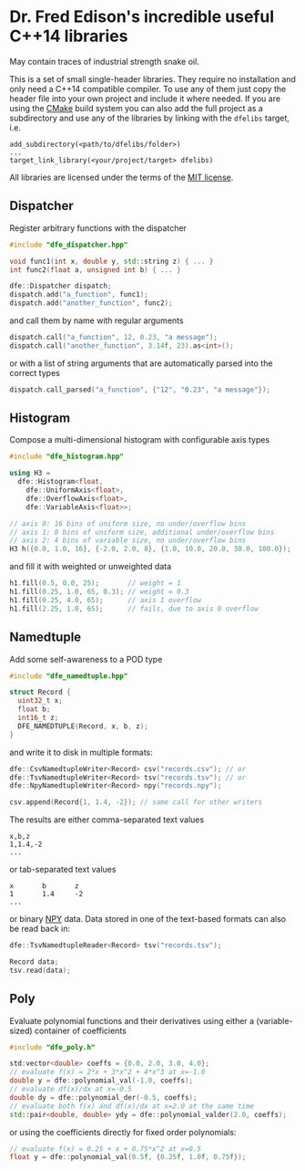 Dr. Fred Edison's incredible useful C++14 libraries
===================================================
May contain traces of industrial strength snake oil.

This is a set of small single-header libraries. They require no installation
and only need a C++14 compatible compiler. To use any of them just copy the
header file into your own project and include it where needed.
If you are using the [CMake][cmake] build system you can also add the full
project as a subdirectory and use any of the libraries by linking with
the `dfelibs` target, i.e.

    add_subdirectory(<path/to/dfelibs/folder>)
    ...
    target_link_library(<your/project/target> dfelibs)

All libraries are licensed under the terms of the [MIT license][mit_license].

Dispatcher
----------

Register arbitrary functions with the dispatcher

```cpp
#include "dfe_dispatcher.hpp"

void func1(int x, double y, std::string z) { ... }
int func2(float a, unsigned int b) { ... }

dfe::Dispatcher dispatch;
dispatch.add("a_function", func1);
dispatch.add("another_function", func2);
```

and call them by name with regular arguments

```cpp
dispatch.call("a_function", 12, 0.23, "a message");
dispatch.call("another_function", 3.14f, 23).as<int>();
```

or with a list of string arguments that are automatically parsed
into the correct types

```cpp
dispatch.call_parsed("a_function", {"12", "0.23", "a message"});
```

Histogram
---------

Compose a multi-dimensional histogram with configurable axis types

```cpp
#include "dfe_histogram.hpp"

using H3 =
  dfe::Histogram<float,
    dfe::UniformAxis<float>,
    dfe::OverflowAxis<float>,
    dfe::VariableAxis<float>>;

// axis 0: 16 bins of uniform size, no under/overflow bins
// axis 1: 8 bins of uniform size, additional under/overflow bins
// axis 2: 4 bins of variable size, no under/overflow bins
H3 h({0.0, 1.0, 16}, {-2.0, 2.0, 8}, {1.0, 10.0, 20.0, 30.0, 100.0});
```

and fill it with weighted or unweighted data

```cpp
h1.fill(0.5, 0.0, 25);       // weight = 1
h1.fill(0.25, 1.0, 65, 0.3); // weight = 0.3
h1.fill(0.25, 4.0, 65);      // axis 1 overflow
h1.fill(2.25, 1.0, 65);      // fails, due to axis 0 overflow
```

Namedtuple
----------

Add some self-awareness to a POD type

```cpp
#include "dfe_namedtuple.hpp"

struct Record {
  uint32_t x;
  float b;
  int16_t z;
  DFE_NAMEDTUPLE(Record, x, b, z);
}
```

and write it to disk in multiple formats:

```cpp
dfe::CsvNamedtupleWriter<Record> csv("records.csv"); // or
dfe::TsvNamedtupleWriter<Record> tsv("records.tsv"); // or
dfe::NpyNamedtupleWriter<Record> npy("records.npy");

csv.append(Record{1, 1.4, -2}); // same call for other writers
```

The results are either comma-separated text values

    x,b,z
    1,1.4,-2
    ...

or tab-separated text values

    x       b       z
    1       1.4     -2
    ...

or binary [NPY][npy] data. Data stored in one of the text-based formats can
also be read back in:

```cpp
dfe::TsvNamedtupleReader<Record> tsv("records.tsv");

Record data;
tsv.read(data);
```

Poly
----

Evaluate polynomial functions and their derivatives using either a
(variable-sized) container of coefficients

```cpp
#include "dfe_poly.h"

std:vector<double> coeffs = {0.0, 2.0, 3.0, 4.0};
// evaluate f(x) = 2*x + 3*x^2 + 4*x^3 at x=-1.0
double y = dfe::polynomial_val(-1.0, coeffs);
// evaluate df(x)/dx at x=-0.5
double dy = dfe::polynomial_der(-0.5, coeffs);
// evaluate both f(x) and df(x)/dx at x=2.0 at the same time
std::pair<double, double> ydy = dfe::polynomial_valder(2.0, coeffs);
```

or using the coefficients directly for fixed order polynomials:

```cpp
// evaluate f(x) = 0.25 + x + 0.75*x^2 at x=0.5
float y = dfe::polynomial_val(0.5f, {0.25f, 1.0f, 0.75f});
```


[cmake]: https://www.cmake.org
[mit_license]: https://opensource.org/licenses/MIT
[npy]: https://docs.scipy.org/doc/numpy/neps/npy-format.html
